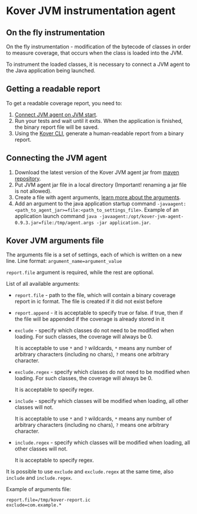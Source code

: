 # Kover JVM instrumentation agent

## On the fly instrumentation
On the fly instrumentation - modification of the bytecode of classes in order to measure coverage, that occurs when the class is loaded into the JVM.

To instrument the loaded classes, it is necessary to connect a JVM agent to the Java application being launched.

## Getting a readable report
To get a readable coverage report, you need to:
1. [Connect JVM agent on JVM start](#connecting-the-jvm-agent).
2. Run your tests and wait until it exits. When the application is finished, the binary report file will be saved.
3. Using the [Kover CLI](/cli#generating-reports), generate a human-readable report from a binary report.

## Connecting the JVM agent
1. Download the latest version of the Kover JVM agent jar from [maven repository](https://mvnrepository.com/artifact/org.jetbrains.kotlinx/kover-jvm-agent).
2. Put JVM agent jar file in a local directory (Important! renaming a jar file is not allowed).
3. Create a file with agent arguments, [learn more about the arguments](#kover-jvm-arguments-file).
4. Add an argument to the java application startup command `-javaagent:<path_to_agent_jar>=file:<path_to_settings_file>`.
   Example of an application launch command `java -javaagent:/opt/kover-jvm-agent-0.9.3.jar=file:/tmp/agent.args -jar application.jar`.

## Kover JVM arguments file
The arguments file is a set of settings, each of which is written on a new line.
Line format: `argument_name=argument_value`

`report.file` argument is required, while the rest are optional.

List of all available arguments:
- `report.file` - path to the file, which will contain a binary coverage report in ic format. The file is created if it did not exist before
- `report.append` - it is acceptable to specify true or false. if true, then if the file will be appended if the coverage is already stored in it
- `exclude` - specify which classes do not need to be modified when loading. For such classes, the coverage will always be 0.
  
  It is acceptable to use `*` and `?` wildcards, `*` means any number of arbitrary characters (including no chars), `?` means one arbitrary character.
- `exclude.regex` - specify which classes do not need to be modified when loading. For such classes, the coverage will always be 0.

  It is acceptable to specify regex.
- `include` - specify which classes will be modified when loading, all other classes will not.

  It is acceptable to use `*` and `?` wildcards, `*` means any number of arbitrary characters (including no chars), `?` means one arbitrary character.
- `include.regex` - specify which classes will be modified when loading, all other classes will not.

  It is acceptable to specify regex.

It is possible to use `exclude` and `exclude.regex` at the same time, also `include` and `include.regex`. 

Example of arguments file:
```properties
report.file=/tmp/kover-report.ic
exclude=com.example.*
```
